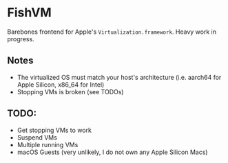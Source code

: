 # FishVM

Barebones frontend for Apple's `Virtualization.framework`. Heavy work in progress.

## Notes

- The virtualized OS must match your host's architecture (i.e. aarch64 for Apple Silicon, x86_64 for Intel)
- Stopping VMs is broken (see TODOs)

## TODO: 

- Get stopping VMs to work
- Suspend VMs
- Multiple running VMs
- macOS Guests (very unlikely, I do not own any Apple Silicon Macs)
